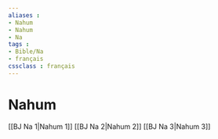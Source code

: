 ```yaml
---
aliases : 
- Nahum
- Nahum
- Na
tags : 
- Bible/Na
- français
cssclass : français
---
```


# Nahum

[[BJ Na 1|Nahum 1]]
[[BJ Na 2|Nahum 2]]
[[BJ Na 3|Nahum 3]]
